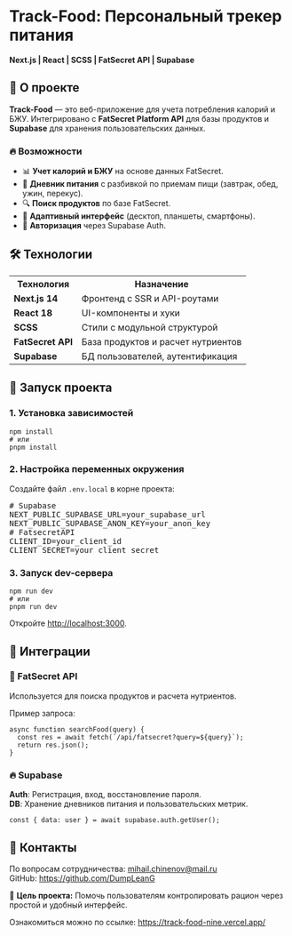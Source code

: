   <h1>Track-Food: Персональный трекер питания</h1>
  <p><strong>Next.js | React | SCSS | FatSecret API | Supabase</strong></p>
  <h2>📌 О проекте</h2>
  <p><strong>Track-Food</strong> — это веб-приложение для учета потребления калорий и БЖУ. Интегрировано с <strong>FatSecret Platform API</strong> для базы продуктов и <strong>Supabase</strong> для хранения пользовательских данных.</p>
  <h3>🔥 Возможности</h3>
  <ul>
      <li>📊 <strong>Учет калорий и БЖУ</strong> на основе данных FatSecret.</li>
      <li>📅 <strong>Дневник питания</strong> с разбивкой по приемам пищи (завтрак, обед, ужин, перекус).</li>
      <li>🔍 <strong>Поиск продуктов</strong> по базе FatSecret.</li>
      <li>📱 <strong>Адаптивный интерфейс</strong> (десктоп, планшеты, смартфоны).</li>
      <li>🔐 <strong>Авторизация</strong> через Supabase Auth.</li>
  </ul>
  <h2>🛠 Технологии</h2>
  <table>
      <tr>
          <th>Технология</th>
          <th>Назначение</th>
      </tr>
      <tr>
          <td><strong>Next.js 14</strong></td>
          <td>Фронтенд с SSR и API-роутами</td>
      </tr>
      <tr>
          <td><strong>React 18</strong></td>
          <td>UI-компоненты и хуки</td>
      </tr>
      <tr>
          <td><strong>SCSS</strong></td>
          <td>Стили с модульной структурой</td>
      </tr>
      <tr>
          <td><strong>FatSecret API</strong></td>
          <td>База продуктов и расчет нутриентов</td>
      </tr>
      <tr>
          <td><strong>Supabase</strong></td>
          <td>БД пользователей, аутентификация</td>
      </tr>
  </table>
  <h2>🚀 Запуск проекта</h2>
  <h3>1. Установка зависимостей</h3>
  <pre><code>npm install
# или
pnpm install</code></pre>
  <h3>2. Настройка переменных окружения</h3>
  <p>Создайте файл <code>.env.local</code> в корне проекта:</p>
  <pre># Supabase  
NEXT_PUBLIC_SUPABASE_URL=your_supabase_url  
NEXT_PUBLIC_SUPABASE_ANON_KEY=your_anon_key 
# FatsecretAPI
CLIENT_ID=your_client_id
CLIENT_SECRET=your_client_secret</pre>
  <h3>3. Запуск dev-сервера</h3>
  <pre><code>npm run dev
# или
pnpm run dev</code></pre>
  <p>Откройте <a href="http://localhost:3000">http://localhost:3000</a>.</p>
  <h2>🌟 Интеграции</h2>
  <h3>🔗 FatSecret API</h3>
  <p>Используется для поиска продуктов и расчета нутриентов.</p>
  <p>Пример запроса:</p>
  <pre><code>async function searchFood(query) {
  const res = await fetch(`/api/fatsecret?query=${query}`);
  return res.json();
}</code></pre>
  <h3>🔥 Supabase</h3>
  <p><strong>Auth</strong>: Регистрация, вход, восстановление пароля.<br>
  <strong>DB</strong>: Хранение дневников питания и пользовательских метрик.</p>
  <pre><code>const { data: user } = await supabase.auth.getUser();</code></pre>
  <h2>🤝 Контакты</h2>
  <div>
    <p>По вопросам сотрудничества: <a href="mailto:mihail.chinenov@mail.ru">mihail.chinenov@mail.ru</a><br>
    GitHub: <a href="https://github.com/DumpLeanG">https://github.com/DumpLeanG</a></p>
  </div>
  <p><span>🎯</span> <strong>Цель проекта:</strong> Помочь пользователям контролировать рацион через простой и удобный интерфейс.</p>

 <p>Ознакомиться можно по ссылке: <a href="https://track-food-nine.vercel.app/">https://track-food-nine.vercel.app/</a><p>
